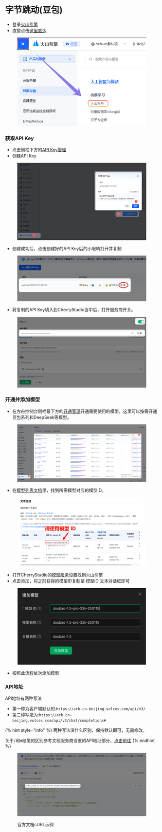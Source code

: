 # 字节跳动(豆包)

* 登录[火山引擎](https://console.volcengine.com/)
* 直接点击[这里直达](https://console.volcengine.com/ark/region:ark+cn-beijing/openManagement?LLM=%7B%7D)

<figure><img src="../../.gitbook/assets/image (1) (1) (2).png" alt=""><figcaption></figcaption></figure>

### 获取API Key

* 点击侧栏下方的[API Key管理](https://console.volcengine.com/ark/region:ark+cn-beijing/apiKey)
* 创建API Key

<figure><img src="../../.gitbook/assets/image (6) (2).png" alt=""><figcaption></figcaption></figure>

* 创建成功后，点击创建好的API Key后的小眼睛打开并复制

<figure><img src="../../.gitbook/assets/image (7) (2).png" alt=""><figcaption></figcaption></figure>

* 将复制的API Key填入到CherryStudio当中后，打开服务商开关。

<figure><img src="../../.gitbook/assets/image (8) (2).png" alt=""><figcaption></figcaption></figure>

### 开通并添加模型

* 在方舟控制台侧栏最下方的[开通管理](https://console.volcengine.com/ark/region:ark+cn-beijing/openManagement?LLM=%7B%7D\&OpenTokenDrawer=false)开通需要使用的模型，这里可以按需开通豆包系列和DeepSeek等模型。

<figure><img src="../../.gitbook/assets/image (1) (1) (2) (1).png" alt=""><figcaption></figcaption></figure>

* 在[模型列表文档](https://www.volcengine.com/docs/82379/1330310#%E6%96%87%E6%9C%AC%E7%94%9F%E6%88%90)里，找到所需模型对应的模型ID。

<figure><img src="../../.gitbook/assets/火山引擎_模型ID.png" alt="火山引擎模型ID列表示例"><figcaption></figcaption></figure>

* 打开CherryStudio的[模型服务](broken-reference)设置找到火山引擎
* 点击添加，将之前获得的模型ID复制至 模型ID 文本对话框即可

<figure><img src="../../.gitbook/assets/volc_ark_01.png" alt=""><figcaption></figcaption></figure>

* 按照此流程依次添加模型

### API地址

API地址有两种写法

* 第一种为客户端默认的:`https://ark.cn-beijing.volces.com/api/v3/`
* 第二种写法为:`https://ark.cn-beijing.volces.com/api/v3/chat/completions#`

{% hint style="info" %}
两种写法没什么区别，保持默认即可，无需修改。

关于`/`和`#`结尾的区别参考文档服务商设置的API地址部分，[点击前往](https://docs.cherry-ai.com/cherry-studio/cherrystudio/preview/settings/providers#api-di-zhi)
{% endhint %}

<figure><img src="../../.gitbook/assets/image (3) (2).png" alt=""><figcaption><p>官方文档cURL示例</p></figcaption></figure>
